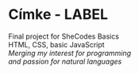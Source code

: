 # Címke - LABEL
Final project for SheCodes Basics <br>
HTML, CSS, basic JavaScript <br>
<em>Merging my interest for programming <br>
and passion for natural languages</em>
